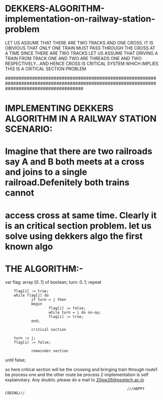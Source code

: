 # DEKKERS-ALGORITHM-implementation-on-railway-station-problem
LET US ASSUME THAT THERE ARE TWO TRACKS AND ONE CROSS. IT IS OBIVIOUS THAT ONLY ONE TRAIN MUST PASS THROUGH THE CROSS AT A TIME SINCE THERE ARE TWO TRACKS LET US ASSUME THAT DRIVING A TRAIN FROM TRACK ONE AND TWO ARE THREADS ONE AND TWO RESPECTIVELY...AND HENCE CROSS IS CRITICAL SYSTEM WHICH IMPLIES THIS IS A CRITICAL SECTION PROBLEM


#############################################################################################################################################
#   IMPLEMENTING DEKKERS ALGORITHM IN A RAILWAY STATION SCENARIO:
# Imagine that there are two railroads say A and B both meets at a cross and joins to a single railroad.Defenitely both trains cannot #
# access cross at same time. Clearly it is an critical section problem. let us solve using dekkers algo the first known algo
# THE ALGORITHM:-
var flag: array [0..1] of boolean;
turn: 0..1;
repeat

        flag[i] := true;
        while flag[j] do
                if turn = j then
                begin
                        flag[i] := false;
                        while turn = j do no-op;
                        flag[i] := true;
                end;

                critical section

        turn := j;
        flag[i] := false;

                remainder section

until false;



so here critical section will be the crossing and bringing train through route1 be process one and the other route be process 2 implementation is self explainotary. Any doubts..please do a mail to 20pw26@psgtech.ac.in


                                                            ///HAPPY CODING///
